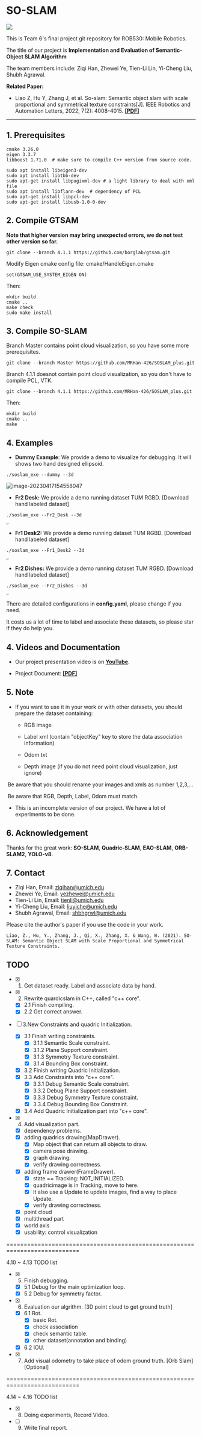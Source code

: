 # SO-SLAM



![](https://github.com/MRHan-426/SOSLAM_plus/blob/master/gtsam_quardic/3%2000_00_00-00_00_30.gif)



This is Team 6's final project git repository for ROB530: Mobile Robotics. 

The title of our project is **Implementation and Evaluation of Semantic-Object SLAM Algorithm**

The team members include: Ziqi Han, Zhewei Ye, Tien-Li Lin, Yi-Cheng Liu, Shubh Agrawal.

**Related Paper:**  

+ Liao Z, Hu Y, Zhang J, et al. So-slam: Semantic object slam with scale proportional and symmetrical texture constraints[J]. IEEE Robotics and Automation Letters, 2022, 7(2): 4008-4015. [**[PDF]**](https://arxiv.org/abs/2109.04884)

---

## 1. Prerequisites

```shell
cmake 3.26.0
eigen 3.3.7
libboost 1.71.0  # make sure to compile C++ version from source code.
```

```shell
sudo apt install libeigen3-dev
sudo apt install libtbb-dev
sudo apt-get install libpugixml-dev # a light library to deal with xml file
sudo apt install libflann-dev  # dependency of PCL
sudo apt-get install libpcl-dev
sudo apt-get install libusb-1.0-0-dev
```



## 2. Compile GTSAM

**Note that higher version may bring unexpected errors, we do not test other version so far.**

```shell
git clone --branch 4.1.1 https://github.com/borglab/gtsam.git
```

Modify Eigen cmake config file: cmake/HandleEigen.cmake

```shell
set(GTSAM_USE_SYSTEM_EIGEN ON)
```

Then:

```shell
mkdir build
cmake ..
make check
sudo make install
```



## 3. Compile SO-SLAM

Branch Master contains point cloud visualization, so you have some more prerequisites.

```shell
git clone --branch Master https://github.com/MRHan-426/SOSLAM_plus.git
```

Branch 4.1.1 doesnot contain point cloud visualization, so you don't have to compile PCL, VTK.

```shell
git clone --branch 4.1.1 https://github.com/MRHan-426/SOSLAM_plus.git
```

Then:

```shell
mkdir build
cmake ..
make
```



## 4. Examples

+ **Dummy Example**: We provide a demo to visualize for debugging. It will shows two hand designed ellipsoid.

```shell
./soslam_exe --dummy --3d
```

![image-20230417154558047](https://github.com/MRHan-426/SOSLAM_plus/blob/master/gtsam_quardic/image-20230417154558047.png)



+ **Fr2 Desk:** We provide a demo running dataset TUM RGBD. [Download hand labeled dataset]

```shell
./soslam_exe --Fr2_Desk --3d
```

<img src="https://github.com/MRHan-426/SOSLAM_plus/blob/master/gtsam_quardic/4.png" alt="3" style="zoom:25%;" />



+ **Fr1 Desk2:** We provide a demo running dataset TUM RGBD. [Download hand labeled dataset]

```shell
./soslam_exe --Fr1_Desk2 --3d
```

<img src="https://github.com/MRHan-426/SOSLAM_plus/blob/master/gtsam_quardic/2.png" alt="4" style="zoom:25%;" />



+ **Fr2 Dishes:** We provide a demo running dataset TUM RGBD. [Download hand labeled dataset]

```shell
./soslam_exe --Fr2_Dishes --3d
```

<img src="https://github.com/MRHan-426/SOSLAM_plus/blob/master/gtsam_quardic/3.png" alt="2" style="zoom:25%;" />



There are detailed configurations in **config.yaml**, please change if you need.

It costs us a lot of time to label and associate these datasets, so please star if they do help you.



## 4. Videos and Documentation

+ Our project presentation video is on [**YouTube**](https://youtu.be/_yUy5nOtfMM).

  

+ Project Document: [**[PDF]**](TODO)

  

## 5. Note

+ If you want to use it in your work or with other datasets, you should prepare the dataset containing:

  - RGB image

  - Label xml (contain "objectKey" key to store the data association information)
  - Odom txt
  - Depth image (if you do not need point cloud visualization, just ignore)

​		Be aware that you should rename your images and xmls as number 1,2,3,...

​		Be aware that RGB, Depth, Label, Odom must match.

+ This is an incomplete version of our project. We have a lot of experiments to be done.

  

## 6. Acknowledgement

Thanks for the great work: **SO-SLAM**, **Quadric-SLAM**, **EAO-SLAM**, **ORB-SLAM2**, **YOLO-v8**.



## 7. Contact

+ Ziqi Han, Email: ziqihan@umich.edu
+ Zhewei Ye, Email: yezhewei@umich.edu
+ Tien-Li Lin, Email: tienli@umich.edu
+ Yi-Cheng Liu, Email: liuyiche@umich.edu
+ Shubh Agrawal, Email: shbhgrwl@umich.edu 



Please cite the author's paper if you use the code in your work.

```
Liao, Z., Hu, Y., Zhang, J., Qi, X., Zhang, X. & Wang, W. (2021). SO-SLAM: Semantic Object SLAM with Scale Proportional and Symmetrical Texture Constraints.
```



## TODO

- [x] 1. Get dataset ready. Label and associate data by hand.

- [x] 2. Rewrite quardicslam in C++, called "c++ core".

    - [x] 2.1 Finish compiling.
    - [x] 2.2 Get correct answer.

- [ ] 3.New Constraints and quadric Initialization.

  - [x] 3.1 Finish writing constraints.
    - [x] 3.1.1 Semantic Scale constraint.
    - [x] 3.1.2 Plane Support constraint.
    - [x] 3.1.3 Symmetry Texture constraint.
    - [x] 3.1.4 Bounding Box constraint.    
  - [x] 3.2 Finish writing Quadric Initialization.
  - [x] 3.3 Add Constraints into "c++ core".
    - [x] 3.3.1 Debug Semantic Scale constraint.
    - [x] 3.3.2 Debug Plane Support constraint.
    - [x] 3.3.3 Debug Symmetry Texture constraint.
    - [x] 3.3.4 Debug Bounding Box Constraint.  
  - [x] 3.4 Add Quadric Initialization part into "c++ core".

- [x] 4. Add visualization part.

    - [x] dependency problems.
    - [x] adding quadrics drawing(MapDrawer).
      - [x] Map object that can return all objects to draw.
      - [x] camera pose drawing.
      - [x] graph drawing.
      - [x] verify drawing correctness.
    - [x] adding frame drawer(FrameDrawer).
      - [x] state == Tracking::NOT_INITIALIZED.
      - [x] quadricimage is in Tracking, move to here. 
      - [x] It also use a Update to update images, find a way to place Update.
      - [x] verify drawing correctness.
    - [x] point cloud
    - [x] multithread part
    - [x] world axis
    - [x] usability: control visualization

===========================================================================

4.10 ~ 4.13 TODO list

- [x] 5. Finish debugging.

    - [x] 5.1 Debug for the main optimization loop.
    - [x] 5.2 Debug for symmetry factor.

- [x] 6. Evaluation our algrithm. [3D point cloud to get ground truth]

    - [x] 6.1 Rot.
      - [x] basic Rot.
      - [x] check association
      - [x] check semantic table.
      - [x] other dataset(annotation and binding)
    - [x] 6.2 IOU.

- [x] 7. Add visual odometry to take place of odom ground truth. [Orb Slam] [Optional]

===========================================================================

4.14 ~ 4.16 TODO list

- [x] 8. Doing experiments, Record Video. 
- [ ] 9. Write final report.
